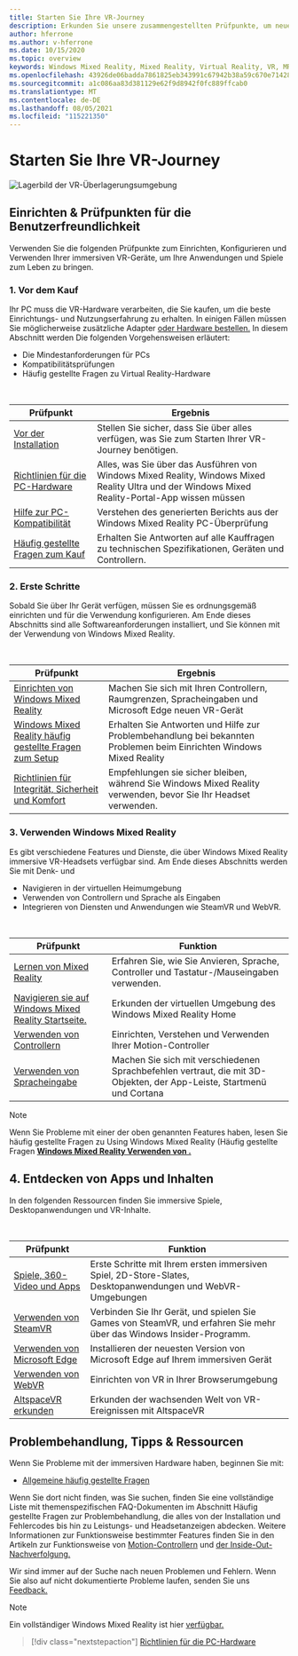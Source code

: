 ```yaml
---
title: Starten Sie Ihre VR-Journey
description: Erkunden Sie unsere zusammengestellten Prüfpunkte, um neue Gerätebenutzer durch die Einrichtung und Verwendung ihrer immersiven VR-Geräte zu führen.
author: hferrone
ms.author: v-hferrone
ms.date: 10/15/2020
ms.topic: overview
keywords: Windows Mixed Reality, Mixed Reality, Virtual Reality, VR, MR,
ms.openlocfilehash: 43926de06badda7861825eb343991c67942b38a59c670e7142862116322465a4
ms.sourcegitcommit: a1c086aa83d381129e62f9d8942f0fc889ffcab0
ms.translationtype: MT
ms.contentlocale: de-DE
ms.lasthandoff: 08/05/2021
ms.locfileid: "115221350"
---
```

# <a name="start-your-vr-journey"></a>Starten Sie Ihre VR-Journey

![Lagerbild der VR-Überlagerungsumgebung](images/vr-journey-hero.png)

## <a name="setup--usability-checkpoints"></a>Einrichten & Prüfpunkten für die Benutzerfreundlichkeit

Verwenden Sie die folgenden Prüfpunkte zum Einrichten, Konfigurieren und Verwenden Ihrer immersiven VR-Geräte, um Ihre Anwendungen und Spiele zum Leben zu bringen.

### <a name="1-before-you-buy"></a>1. Vor dem Kauf

Ihr PC muss die VR-Hardware verarbeiten, die Sie kaufen, um die beste Einrichtungs- und Nutzungserfahrung zu erhalten. In einigen Fällen müssen Sie möglicherweise zusätzliche Adapter [oder Hardware bestellen.](recommended-adapters-for-windows-mixed-reality-capable-pcs.md) In diesem Abschnitt werden Die folgenden Vorgehensweisen erläutert:

* Die Mindestanforderungen für PCs
* Kompatibilitätsprüfungen
* Häufig gestellte Fragen zu Virtual Reality-Hardware

<br>

|  Prüfpunkt  |  Ergebnis  |
| --- | --- |
| [Vor der Installation](before-you-start.md) | Stellen Sie sicher, dass Sie über alles verfügen, was Sie zum Starten Ihrer VR-Journey benötigen. |
| [Richtlinien für die PC-Hardware](windows-mixed-reality-minimum-pc-hardware-compatibility-guidelines.md) | Alles, was Sie über das Ausführen von Windows Mixed Reality, Windows Mixed Reality Ultra und der Windows Mixed Reality-Portal-App wissen müssen |
| [Hilfe zur PC-Kompatibilität](get-help-with-pc-compatibility.md) | Verstehen des generierten Berichts aus der Windows Mixed Reality PC-Überprüfung |
| [Häufig gestellte Fragen zum Kauf](before-you-buy-faqs.md) | Erhalten Sie Antworten auf alle Kauffragen zu technischen Spezifikationen, Geräten und Controllern. |

### <a name="2-getting-started"></a>2. Erste Schritte

Sobald Sie über Ihr Gerät verfügen, müssen Sie es ordnungsgemäß einrichten und für die Verwendung konfigurieren. Am Ende dieses Abschnitts sind alle Softwareanforderungen installiert, und Sie können mit der Verwendung von Windows Mixed Reality.

<br>

|  Prüfpunkt  |  Ergebnis  |
| --- | --- |
| [Einrichten von Windows Mixed Reality](set-up-windows-mixed-reality.md) | Machen Sie sich mit Ihren Controllern, Raumgrenzen, Spracheingaben und Microsoft Edge neuen VR-Gerät |
| [Windows Mixed Reality häufig gestellte Fragen zum Setup](wmr-setup-faq.yml) | Erhalten Sie Antworten und Hilfe zur Problembehandlung bei bekannten Problemen beim Einrichten Windows Mixed Reality |
| [Richtlinien für Integrität, Sicherheit und Komfort](wmr-health-safety-comfort.md) | Empfehlungen sie sicher bleiben, während Sie Windows Mixed Reality verwenden, bevor Sie Ihr Headset verwenden.  |

### <a name="3-using-windows-mixed-reality"></a>3. Verwenden Windows Mixed Reality

Es gibt verschiedene Features und Dienste, die über Windows Mixed Reality immersive VR-Headsets verfügbar sind. Am Ende dieses Abschnitts werden Sie mit Denk- und

* Navigieren in der virtuellen Heimumgebung
* Verwenden von Controllern und Sprache als Eingaben
* Integrieren von Diensten und Anwendungen wie SteamVR und WebVR.

<br>

|  Prüfpunkt  |  Funktion  |
| --- | --- |
| [Lernen von Mixed Reality](learn-mixed-reality.md) | Erfahren Sie, wie Sie Anvieren, Sprache, Controller und Tastatur-/Mauseingaben verwenden. |
| [Navigieren sie auf Windows Mixed Reality Startseite.](your-mixed-reality-home.md) | Erkunden der virtuellen Umgebung des Windows Mixed Reality Home  |
| [Verwenden von Controllern](controllers-in-wmr.md) | Einrichten, Verstehen und Verwenden Ihrer Motion-Controller |
| [Verwenden von Spracheingabe](using-speech-in-wmr.md) | Machen Sie sich mit verschiedenen Sprachbefehlen vertraut, die mit 3D-Objekten, der App-Leiste, Startmenü und Cortana |

> [!NOTE]
> Wenn Sie Probleme mit einer der oben genannten Features haben, lesen Sie häufig gestellte Fragen zu Using Windows Mixed Reality (Häufig gestellte Fragen **[Windows Mixed Reality Verwenden von .](using-wmr-faq.yml)**

## <a name="4-discover-apps-and-content"></a>4. Entdecken von Apps und Inhalten

In den folgenden Ressourcen finden Sie immersive Spiele, Desktopanwendungen und VR-Inhalte. 

<br>

|  Prüfpunkt  |  Funktion  |
| --- | --- |
| [Spiele, 360-Video und Apps](using-games-and-apps-in-windows-mixed-reality.md) | Erste Schritte mit Ihrem ersten immersiven Spiel, 2D-Store-Slates, Desktopanwendungen und WebVR-Umgebungen |
| [Verwenden von SteamVR](using-steamvr-with-windows-mixed-reality.md) | Verbinden Sie Ihr Gerät, und spielen Sie Games von SteamVR, und erfahren Sie mehr über das Windows Insider-Programm. |
| [Verwenden von Microsoft Edge](using-microsoft-edge.md) | Installieren der neuesten Version von Microsoft Edge auf Ihrem immersiven Gerät |
| [Verwenden von WebVR](webvr.md) | Einrichten von VR in Ihrer Browserumgebung |
| [AltspaceVR erkunden](/windows/mixed-reality/altspace-vr/journey) | Erkunden der wachsenden Welt von VR-Ereignissen mit AltspaceVR |

## <a name="troubleshooting-tips--resources"></a>Problembehandlung, Tipps & Ressourcen

Wenn Sie Probleme mit der immersiven Hardware haben, beginnen Sie mit:
 
* [Allgemeine häufig gestellte Fragen](troubleshooting-windows-mixed-reality.md) 

Wenn Sie dort nicht finden, was Sie suchen, finden Sie eine vollständige Liste  mit themenspezifischen FAQ-Dokumenten im Abschnitt Häufig gestellte Fragen zur Problembehandlung, die alles von der Installation und Fehlercodes bis hin zu Leistungs- und Headsetanzeigen abdecken. Weitere Informationen zur Funktionsweise bestimmter Features finden Sie in den Artikeln zur Funktionsweise von [Motion-Controllern](controllers-in-wmr.md) und [der Inside-Out-Nachverfolgung.](tracking-system.md)

Wir sind immer auf der Suche nach neuen Problemen und Fehlern. Wenn Sie also auf nicht dokumentierte Probleme laufen, senden Sie uns [Feedback.](filing-feedback.md)

> [!NOTE]
> Ein vollständiger Windows Mixed Reality ist hier [verfügbar.](mixed-reality-software.md)

> [!div class="nextstepaction"]
> [Richtlinien für die PC-Hardware](windows-mixed-reality-minimum-pc-hardware-compatibility-guidelines.md)

<br>
